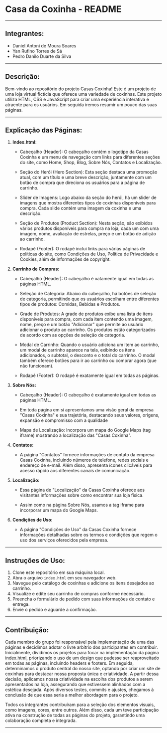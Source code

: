 # Casa da Coxinha - README

---

## Integrantes: 
- Daniel Antoni de Moura Soares
- Yan Rufino Torres de Sá
- Pedro Danilo Duarte da Silva

---

## Descrição:

Bem-vindo ao repositório do projeto Casas Coxinha! Este é um projeto de uma loja virtual fictícia que oferece uma variedade de coxinhas. Este projeto utiliza HTML, CSS e JavaScript para criar uma experiência interativa e atraente para os usuários. Em seguida iremos resumir um pouco das suas páginas.

---

## Explicação das Páginas:

1. **Index.html:**
   - Cabeçalho (Header): O cabeçalho contém o logotipo da Casas Coxinha e um menu de navegação com links para diferentes seções do site, como Home, Shop, Blog, Sobre Nós, Contatos e Localização.
   
   - Seção do Herói (Hero Section): Esta seção destaca uma promoção atual, com um título e uma breve descrição, juntamente com um botão de compra que direciona os usuários para a página de carrinho.

   - Slider de Imagens: Logo abaixo da seção do herói, há um slider de imagens que mostra diferentes tipos de coxinhas disponíveis para compra. Cada slide contém uma imagem da coxinha e uma descrição.

   - Seção de Produtos (Product Section): Nesta seção, são exibidos vários produtos disponíveis para compra na loja, cada um com uma imagem, nome, avaliação de estrelas, preço e um botão de adição ao carrinho.

   - Rodapé (Footer): O rodapé inclui links para várias páginas de políticas do site, como Condições de Uso, Política de Privacidade e Cookies, além de informações de copyright.

   
2. **Carrinho de Compras:**
   - Cabeçalho (Header): O cabeçalho é xatamente igual em todas as páginas HTML.

   - Seleção de Categoria: Abaixo do cabeçalho, há botões de seleção de categoria, permitindo que os usuários escolham entre diferentes tipos de produtos: Comidas, Bebidas e Produtos.

   - Grade de Produtos: A grade de produtos exibe uma lista de itens disponíveis para compra, com cada item contendo uma imagem, nome, preço e um botão 
   "Adicionar" que permite ao usuário adicionar o produto ao carrinho. Os produtos estão categorizados de acordo com as opções de seleção de categoria.

   - Modal de Carrinho: Quando o usuário adiciona um item ao carrinho, um modal de carrinho aparece na tela, exibindo os itens adicionados, o subtotal, o desconto e o total do carrinho. O modal também oferece botões para ir ao carrinho ou comprar agora (que não funcionam).

   - Rodapé (Footer): O rodapé é exatamente igual em todas as páginas.

3. **Sobre Nós:**
   - Cabeçalho (Header): O cabeçalho é exatamente igual em todas as páginas HTML.

   - Em toda página em si apresentamos uma visão geral da empresa "Casas Coxinha" e sua trajetória, destacando seus valores, origens, expansão e compromisso com a qualidade

   - Mapa de Localização: Incorpora um mapa do Google Maps (tag iframe) mostrando a localização das "Casas Coxinha".

4. **Contatos:**
   - A página "Contatos" fornece informações de contato da empresa Casas Coxinha, incluindo números de telefone, redes sociais e endereço de e-mail. Além disso, apresenta ícones clicáveis para acesso rápido aos diferentes canais de comunicação.

5. **Localização:**

   - Essa página de "Localização" da Casas Coxinha oferece aos visitantes informações sobre como encontrar sua loja física.

   - Assim como na página Sobre Nós, usamos a tag iframe para incorporar um mapa do Google Maps.

6. **Condições de Uso:**

   - A página "Condições de Uso" da Casas Coxinha fornece informações detalhadas sobre os termos e condições que regem o uso dos serviços oferecidos pela empresa.

---

## Instruções de Uso:

1. Clone este repositório em sua máquina local.
2. Abra o arquivo `index.html` em seu navegador web.
3. Navegue pelo catálogo de coxinhas e adicione os itens desejados ao carrinho.
4. Visualize e edite seu carrinho de compras conforme necessário.
5. Preencha o formulário de pedido com suas informações de contato e entrega.
6. Envie o pedido e aguarde a confirmação.

---

## Contribuição:

Cada membro do grupo foi responsável pela implementação de uma das páginas e decidimos adotar o livre arbítrio dos participantes em contribuir. Inicialmente, dividimos os projetos para focar na implementação da página index.html, priorizando o uso de um design que pudesse ser reaproveitado em todas as páginas, incluindo headers e footers. Em seguida, determinamos o produto central do nosso site, optando por criar um site de coxinhas para destacar nossa proposta única e criatividade. A partir dessa decisão, aplicamos nossa criatividade na escolha dos produtos a serem apresentados na loja, assegurando que estivessem alinhados com a estética desejada. Após diversos testes, commits e ajustes, chegamos à conclusão de que essa seria a melhor abordagem para o projeto.

Todos os integrantes contribuíram para a seleção dos elementos visuais, como imagens, cores, entre outros. Além disso, cada um teve participação ativa na construção de todas as páginas do projeto, garantindo uma colaboração completa e integrada.

---

